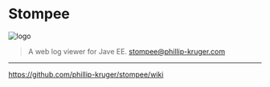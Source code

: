 # Stompee

![logo](https://raw.githubusercontent.com/phillip-kruger/apiee/master/stompee-core/src/main/webapp/stompee/logo.png) 

> A web log viewer for Jave EE.
> stompee@phillip-kruger.com

***

https://github.com/phillip-kruger/stompee/wiki

